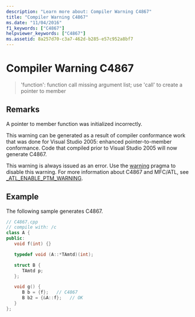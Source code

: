 ```yaml
---
description: "Learn more about: Compiler Warning C4867"
title: "Compiler Warning C4867"
ms.date: "11/04/2016"
f1_keywords: ["C4867"]
helpviewer_keywords: ["C4867"]
ms.assetid: 8a257d70-c3a7-462d-b285-e57c952a8bf7
---
```

# Compiler Warning C4867

> 'function': function call missing argument list; use 'call' to create a pointer to member

## Remarks

A pointer to member function was initialized incorrectly.

This warning can be generated as a result of compiler conformance work that was done for Visual Studio 2005: enhanced pointer-to-member conformance.  Code that compiled prior to Visual Studio 2005 will now generate C4867.

This warning is always issued as an error. Use the [warning](../../preprocessor/warning.md) pragma to disable this warning. For more information about C4867 and MFC/ATL, see [_ATL_ENABLE_PTM_WARNING](../../atl/reference/compiler-options-macros.md#_atl_enable_ptm_warning).

## Example

The following sample generates C4867.

```cpp
// C4867.cpp
// compile with: /c
class A {
public:
   void f(int) {}

   typedef void (A::*TAmtd)(int);

   struct B {
      TAmtd p;
   };

   void g() {
      B b = {f};   // C4867
      B b2 = {&A::f};   // OK
   }
};
```
